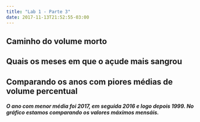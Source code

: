 ```yaml
---
title: "Lab 1 - Parte 3"
date: 2017-11-13T21:52:55-03:00
---
```


<h2> Caminho do volume morto </h3>
<div id="vis" width=300></div>

<h2>Quais os meses em que o açude mais sangrou </h3>
<div id="vis2" width=300></div>

<h2>Comparando os anos com piores médias de volume percentual</h3>
<h5>O ano com menor média foi 2017, em seguida 2016 e logo depois 1999. No gráfico estamos comparando os valores máximos mensáis.</h2>
<div id="vis3" width=300></div>


<script src="https://cdnjs.cloudflare.com/ajax/libs/vega/3.0.7/vega.js"></script>
<script src="https://cdnjs.cloudflare.com/ajax/libs/vega-lite/2.0.1/vega-lite.js"></script>
<script src="https://cdnjs.cloudflare.com/ajax/libs/vega-embed/3.0.0-rc7/vega-embed.js"></script>
<script>
    const spec = "../volumemorto.json";
    const spec2 = "../sangrou.json";
    const spec3 = "../anosseca.json";


  	vegaEmbed('#vis', spec).catch(console.warn);
  	vegaEmbed('#vis2', spec2).catch(console.warn);
  	vegaEmbed('#vis3', spec3).catch(console.warn);
</script>
